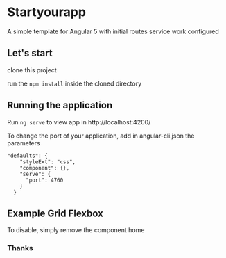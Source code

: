 # Startyourapp

A simple template for Angular 5 with initial routes service work configured


## Let's start

clone this project

run the `npm install` inside the cloned directory

## Running the application

Run `ng serve` to view app in http://localhost:4200/

To change the port of your application, add in angular-cli.json the  parameters 

<pre><code>"defaults": {
    "styleExt": "css",
    "component": {},
    "serve": {
      "port": 4760
    }
  }</code></pre>

## Example Grid Flexbox
To disable, simply remove the component home 

### Thanks
